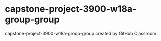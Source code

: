 # capstone-project-3900-w18a-group-group
capstone-project-3900-w18a-group-group created by GitHub Classroom
